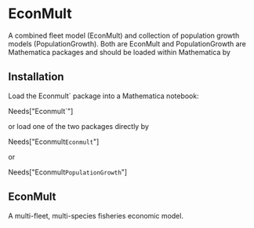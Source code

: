 # EconMult
A combined fleet model (EconMult) and collection of population growth models (PopulationGrowth).
Both are EconMult and PopulationGrowth are Mathematica packages and should be loaded within Mathematica by 

## Installation
Load the Econmult` package into a Mathematica notebook:

 Needs["Econmult`"]
 
or load one of the two packages directly by 

Needs["Econmult`Econmult`"]

or 

Needs["Econmult`PopulationGrowth`"]

## EconMult
A multi-fleet, multi-species fisheries economic model. 
